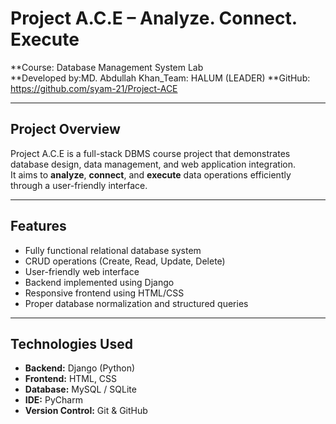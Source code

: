 # Project A.C.E – Analyze. Connect. Execute

**Course: Database Management System Lab  
**Developed by:MD. Abdullah Khan_Team: HALUM (LEADER)
**GitHub: https://github.com/syam-21/Project-ACE

---

## Project Overview
Project A.C.E is a full-stack DBMS course project that demonstrates database design, data management, and web application integration.  
It aims to **analyze**, **connect**, and **execute** data operations efficiently through a user-friendly interface.

---

## Features
- Fully functional relational database system
- CRUD operations (Create, Read, Update, Delete)
- User-friendly web interface
- Backend implemented using Django
- Responsive frontend using HTML/CSS
- Proper database normalization and structured queries

---

## Technologies Used
- **Backend:** Django (Python)
- **Frontend:** HTML, CSS
- **Database:** MySQL / SQLite
- **IDE:** PyCharm
- **Version Control:** Git & GitHub


